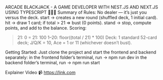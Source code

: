 ARCADE BLACKJACK - A GAME DEVELOPER WITH NEST.JS AND NEXT.JS USING TYPESCRIPT 👨🏻‍💻
Summary of Rules:
No dealer — it’s just you versus the deck.
start → creates a new round (shuffled deck, 1 initial card).
hit → draw 1 card; if total > 21 ⇒ bust (0 points).
stand → stop, compute points, and add to the balance.
Scoring:
> 21: 0
= 21: 100
1–20: floor((total / 21) * 100)
Deck: 1 standard 52-card deck; J/Q/K = 10, Ace = 1 or 11 (whichever doesn’t bust).

Getting Started:
Just clone the project and start the frontend and backend separately:
in the frontend folder’s terminal, run ->  npm run dev 
in the backend folder’s terminal, run -> npm run start

Explainer Video
📹 https://link.com
